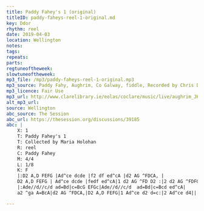 ```yaml
---
title: Paddy Fahey's 1 (original)
titleID: paddy-faheys-reel-1-original.md
key: Ddor
rhythm: reel
date: 2019-04-03
location: Wellington
notes:
tags:
repeats: 
parts: 
regtuneoftheweek:
slowtuneoftheweek:
mp3_file: /mp3/paddy-faheys-reel-1-original.mp3
mp3_source: Paddy Fahy, Aughrim, Co Galway, fiddle, Recorded by Chris Delaney (a US research student, during a field trip to Ireland)
mp3_licence: Fair Use
mp3_url: http://www.clarelibrary.ie/eolas/coclare/music/live/aughrim_JH24-2.htm
alt_mp3_url:
source: Wellington
abc_source: The Session
abc_url: https://thesession.org/discussions/39185
abc: |
    X: 1
    T: Paddy Fahey's 1
    T: Collected by Maria Holohan
    R: reel
    C: Paddy Fahey
    M: 4/4
    L: 1/8
    K: F
    |:D2 A,D FEFG |Ad^ce dcde |f2 df ed^cA |d2 AG ^FDCA, |
    D2 A,D FEFG | Ad^ce dcde |fedf ed^cA|1 d2 AG ^FD D2 :|2 d2 AG ^FDFG||
    |:Ade//d//c/d ad=Bd|c=BcG EFGc|Ade//d//c/d  ad=Bd|c=Bcd ed^cA|
    a2 ^ga A=BcA|d2 AG ^FDCA,|D2 A,D FEFG|1 Ad^ce d2 d=c:|2 Ad^ce d4||

---
```

